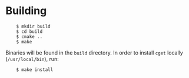 # Building

        $ mkdir build
        $ cd build
        $ cmake ..
        $ make

Binaries will be found in the `build` directory. In order to install
`cget` locally (`/usr/local/bin`), run:

        $ make install


